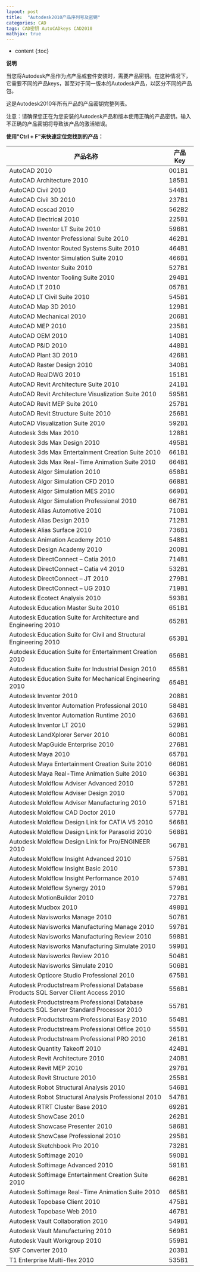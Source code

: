 ```yaml
---
layout: post
title:  "Autodesk2010产品序列号及密钥"
categories: CAD
tags: CAD密钥 AutoCADkeys CAD2010
mathjax: true
---
```


* content
{:toc}


<strong> 说明 </strong>

当您将Autodesk产品作为点产品或套件安装时，需要产品密钥。在这种情况下，它需要不同的产品keys，甚至对于同一版本的Autodesk产品，以区分不同的产品包。


这是Autodesk2010年所有产品的产品密钥完整列表。

注意：请确保您正在为您安装的Autodesk产品和版本使用正确的产品密钥。输入不正确的产品密钥将导致该产品的激活错误。

<strong> 使用"Ctrl + F"来快速定位您找到的产品：</strong>

|<strong>产品名称</strong>|<strong>产品 Key</strong>|
|---|---|
|AutoCAD 2010|	001B1|
|AutoCAD Architecture 2010|	185B1|
|AutoCAD Civil 2010|	544B1|
|AutoCAD Civil 3D 2010|	237B1|
|AutoCAD ecscad 2010|	562B2
|AutoCAD Electrical 2010|	225B1|
|AutoCAD Inventor LT Suite 2010|	596B1|
|AutoCAD Inventor Professional Suite 2010|	462B1|
|AutoCAD Inventor Routed Systems Suite 2010|	464B1|
|AutoCAD Inventor Simulation Suite 2010|	466B1|
|AutoCAD Inventor Suite 2010|	527B1|
|AutoCAD Inventor Tooling Suite 2010|	294B1|
|AutoCAD LT 2010|	057B1|
|AutoCAD LT Civil Suite 2010|	545B1|
|AutoCAD Map 3D 2010|	129B1|
|AutoCAD Mechanical 2010|	206B1|
|AutoCAD MEP 2010|	235B1|
|AutoCAD OEM 2010|	140B1|
|AutoCAD P&ID 2010|	448B1|
|AutoCAD Plant 3D 2010|	426B1|
|AutoCAD Raster Design 2010|	340B1|
|AutoCAD RealDWG 2010|	151B1|
|AutoCAD Revit Architecture Suite 2010|	241B1|
|AutoCAD Revit Architecture Visualization Suite 2010|	595B1|
|AutoCAD Revit MEP Suite 2010|	257B1|
|AutoCAD Revit Structure Suite 2010|	256B1|
|AutoCAD Visualization Suite 2010|	592B1|
|Autodesk  3ds Max 2010|	128B1|
|Autodesk  3ds Max Design 2010|	495B1|
|Autodesk  3ds Max Entertainment Creation Suite 2010|	661B1|
|Autodesk  3ds Max Real-Time Animation Suite 2010|	664B1|
|Autodesk  Algor Simulation 2010|	658B1|
|Autodesk  Algor Simulation CFD 2010|	668B1|
|Autodesk  Algor Simulation MES 2010|	669B1|
|Autodesk  Algor Simulation Professional 2010|	667B1|
|Autodesk  Alias Automotive 2010|	710B1|
|Autodesk  Alias Design 2010|	712B1|
|Autodesk  Alias Surface 2010|	736B1|
|Autodesk  Animation Academy 2010|	548B1|
|Autodesk  Design Academy 2010|	200B1|
|Autodesk  DirectConnect – Catia 2010|	714B1|
|Autodesk  DirectConnect – Catia v4 2010|	532B1|
|Autodesk  DirectConnect – JT 2010|	279B1|
|Autodesk  DirectConnect – UG 2010|	719B1|
|Autodesk  Ecotect Analysis 2010|	593B1|
|Autodesk  Education Master Suite 2010|	651B1|
|Autodesk  Education Suite for Architecture and Engineering 2010|	652B1|
|Autodesk  Education Suite for Civil and Structural Engineering 2010|	653B1|
|Autodesk  Education Suite for Entertainment Creation 2010|	656B1|
|Autodesk  Education Suite for Industrial Design 2010|	655B1|
|Autodesk  Education Suite for Mechanical Engineering 2010|	654B1|
|Autodesk  Inventor 2010|	208B1|
|Autodesk  Inventor Automation Professional 2010|	584B1|
|Autodesk  Inventor Automation Runtime 2010|	636B1|
|Autodesk  Inventor LT 2010|	529B1|
|Autodesk  LandXplorer Server 2010|	600B1|
|Autodesk  MapGuide Enterprise 2010|	276B1|
|Autodesk  Maya 2010|	657B1|
|Autodesk  Maya Entertainment Creation Suite 2010|	660B1|
|Autodesk  Maya Real-Time Animation Suite 2010|	663B1|
|Autodesk  Moldflow Adviser Advanced 2010|	572B1|
|Autodesk  Moldflow Adviser Design 2010|	570B1|
|Autodesk  Moldflow Adviser Manufacturing 2010|	571B1|
|Autodesk  Moldflow CAD Doctor 2010|	577B1|
|Autodesk  Moldflow Design Link for CATIA V5 2010|	566B1|
|Autodesk  Moldflow Design Link for Parasolid 2010|	568B1|
|Autodesk  Moldflow Design Link for Pro/ENGINEER 2010|	567B1|
|Autodesk  Moldflow Insight Advanced 2010|	575B1|
|Autodesk  Moldflow Insight Basic 2010|	573B1|
|Autodesk  Moldflow Insight Performance 2010|	574B1|
|Autodesk  Moldflow Synergy 2010|	579B1|
|Autodesk  MotionBuilder 2010|	727B1|
|Autodesk  Mudbox 2010|	498B1|
|Autodesk  Navisworks Manage 2010|	507B1|
|Autodesk  Navisworks Manufacturing Manage 2010|	597B1|
|Autodesk  Navisworks Manufacturing Review 2010|	598B1|
|Autodesk  Navisworks Manufacturing Simulate 2010|	599B1|
|Autodesk  Navisworks Review 2010|	504B1|
|Autodesk  Navisworks Simulate 2010|	506B1|
|Autodesk  Opticore Studio Professional 2010|	675B1|
|Autodesk  Productstream Professional Database Products SQL Server Client Access 2010|	556B1|
|Autodesk  Productstream Professional Database Products SQL Server Standard Processor 2010|	557B1|
|Autodesk  Productstream Professional Easy 2010|	554B1|
|Autodesk  Productstream Professional Office 2010|	555B1|
|Autodesk  Productstream Professional PRO 2010|	261B1|
|Autodesk  Quantity Takeoff 2010|	424B1|
|Autodesk  Revit Architecture 2010|	240B1|
|Autodesk  Revit MEP 2010|	297B1|
|Autodesk  Revit Structure 2010|	255B1|
|Autodesk  Robot Structural Analysis 2010|	546B1|
|Autodesk  Robot Structural Analysis Professional 2010|	547B1|
|Autodesk  RTRT Cluster Base 2010|	692B1|
|Autodesk  ShowCase 2010|	262B1|
|Autodesk  Showcase Presenter 2010|	586B1|
|Autodesk  ShowCase Professional 2010|	295B1|
|Autodesk  Sketchbook Pro 2010|	732B1|
|Autodesk  Softimage 2010|	590B1|
|Autodesk  Softimage Advanced 2010|	591B1|
|Autodesk  Softimage Entertainment Creation Suite 2010|	662B1|
|Autodesk  Softimage Real-Time Animation Suite 2010|	665B1|
|Autodesk  Topobase Client 2010|	475B1|
|Autodesk  Topobase Web 2010|	467B1|
|Autodesk  Vault Collaboration 2010|	549B1|
|Autodesk  Vault Manufacturing 2010|	569B1|
|Autodesk  Vault Workgroup 2010|	559B1|
|SXF Converter 2010|	203B1|
|T1 Enterprise Multi-flex 2010|	535B1|